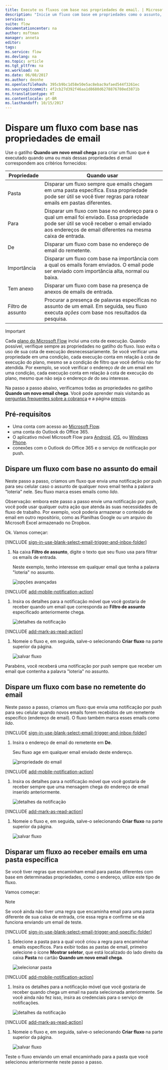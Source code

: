 ```yaml
---
title: Execute os fluxos com base nas propriedades de email. | Microsoft Docs
description: "Inicie um fluxo com base em propriedades como o assunto, do endereço, ou o destinatário de um email."
services: 
suite: flow
documentationcenter: na
author: msftman
manager: anneta
editor: 
tags: 
ms.service: flow
ms.devlang: na
ms.topic: article
ms.tgt_pltfrm: na
ms.workload: na
ms.date: 06/08/2017
ms.author: deonhe
ms.openlocfilehash: 395cb9bc1d58e50e5ac8ebac9afaed544f3261ec
ms.sourcegitcommit: 4f2cb27d392f46aa1d8680d6278876780ed3871b
ms.translationtype: HT
ms.contentlocale: pt-BR
ms.lasthandoff: 10/15/2017
---
```

# <a name="trigger-a-flow-based-on-email-properties"></a>Dispare um fluxo com base nas propriedades de email
Use o gatilho **Quando um novo email chega** para criar um fluxo que é executado quando uma ou mais dessas propriedades d email correspondem aos critérios fornecidos:

| Propriedade | Quando usar |
| --- | --- |
| Pasta |Disparar um fluxo sempre que emails chegam em uma pasta específica. Essa propriedade pode ser útil se você tiver regras para rotear emails em pastas diferentes. |
| Para |Disparar um fluxo com base no endereço para o qual um email foi enviado. Essa propriedade pode ser útil se você receber o email enviado aos endereços de email diferentes na mesma caixa de entrada. |
| De |Disparar um fluxo com base no endereço de email do remetente. |
| Importância |Disparar um fluxo com base na importância com a qual os emails foram enviados. O email pode ser enviado com importância alta, normal ou baixa. |
| Tem anexo |Disparar um fluxo com base na presença de anexos de emails de entrada. |
| Filtro de assunto |Procurar a presença de palavras específicas no assunto de um email. Em seguida, seu fluxo executa *ações* com base nos resultados da pesquisa. |

> [!IMPORTANT]
> Cada [plano do Microsoft Flow](https://flow.microsoft.com/pricing/) inclui uma cota de execução. Quando possível, verifique sempre as propriedades no gatilho do fluxo. Isso evita o uso de sua cota de execução desnecessariamente. Se você verificar uma propriedade em uma condição, cada execução conta em relação à cota de execução do plano, mesmo se a condição de filtro que você definiu não for atendida. Por exemplo, se você verificar o endereço *de* de um email em uma condição, cada execução conta em relação à cota de execução do plano, mesmo que não seja o endereço *de* do seu interesse.
> 
> 

Na passo a passo abaixo, verificamos todas as propriedades no gatilho **Quando um novo email chega**. Você pode aprender mais visitando as [perguntas frequentes sobre a cobrança](billing-questions.md#what-counts-as-a-run) e a página [preços](https://ms.flow.microsoft.com/pricing/).

## <a name="prerequisites"></a>Pré-requisitos
* Uma conta com acesso ao [Microsoft Flow](https://flow.microsoft.com).
* uma conta do Outlook do Office 365.
* O aplicativo móvel Microsoft Flow para [Android](https://aka.ms/flowmobiledocsandroid), [iOS](https://aka.ms/flowmobiledocsios), ou [Windows Phone](https://aka.ms/flowmobilewindows).
* conexões com o Outlook do Office 365 e o serviço de notificação por push.

## <a name="trigger-a-flow-based-on-an-emails-subject"></a>Dispare um fluxo com base no assunto do email
Neste passo a passo, criamos um fluxo que envia uma notificação por push para seu celular caso o assunto de qualquer novo email tenha a palavra "loteria" nele. Seu fluxo marca esses emails como *lido*.

Observação: embora este passo a passo envie uma notificação por push, você pode usar qualquer outra ação que atenda às suas necessidades de fluxo de trabalho. Por exemplo, você poderia armazenar o conteúdo de email em outro repositório, como as Planilhas Google ou um arquivo do Microsoft Excel armazenado no Dropbox.

Ok. Vamos começar:

[!INCLUDE [sign-in-use-blank-select-email-trigger-and-inbox-folder](includes/sign-in-use-blank-select-email-trigger-and-inbox-folder.md)]

1. Na caixa **Filtro de assunto**, digite o texto que seu fluxo usa para filtrar os emails de entrada.
   
     Neste exemplo, tenho interesse em qualquer email que tenha a palavra "loteria" no assunto.
   
    ![opções avançadas](./media/email-triggers/email-triggers-subject-text.png)

[!INCLUDE [add-mobile-notification-action](includes/add-mobile-notification-action.md)]

1. Insira os detalhes para a notificação móvel que você gostaria de receber quando um email que corresponda ao **Filtro de assunto** especificado anteriormente chega.
   
    ![detalhes da notificação](./media/email-triggers/email-triggers-4.png)

[!INCLUDE [add-mark-as-read-action](includes/add-mark-as-read-action.md)]

1. Nomeie o fluxo e, em seguida, salve-o selecionando **Criar fluxo** na parte superior da página.
   
    ![salvar fluxo](./media/email-triggers/email-triggers-subject-notification.png)

Parabéns, você receberá uma notificação por push sempre que receber um email que contenha a palavra "loteria" no assunto.

## <a name="trigger-a-flow-based-on-an-emails-sender"></a>Dispare um fluxo com base no remetente do email
Neste passo a passo, criamos um fluxo que envia uma notificação por push para seu celular quando novos emails forem recebidos de um remetente específico (endereço de email). O fluxo também marca esses emails como *lido*.

[!INCLUDE [sign-in-use-blank-select-email-trigger-and-inbox-folder](includes/sign-in-use-blank-select-email-trigger-and-inbox-folder.md)]

1. Insira o endereço de email do remetente em **De**.
   
     Seu fluxo age em qualquer email enviado deste endereço.
   
    ![propriedade do email](./media/email-triggers/email-triggers-from.png)

[!INCLUDE [add-mobile-notification-action](includes/add-mobile-notification-action.md)]

1. Insira os detalhes para a notificação móvel que você gostaria de receber sempre que uma mensagem chega do endereço de email inserido anteriormente.
   
    ![detalhes da notificação](./media/email-triggers/email-triggers-sender-notification.png)

[!INCLUDE [add-mark-as-read-action](includes/add-mark-as-read-action.md)]

1. Nomeie o fluxo e, em seguida, salve-o selecionando **Criar fluxo** na parte superior da página.
   
    ![salvar fluxo](./media/email-triggers/email-triggers-sender-5.png)

## <a name="trigger-a-flow-when-emails-arrive-in-a-specific-folder"></a>Disparar um fluxo ao receber emails em uma pasta específica
Se você tiver regras que encaminham email para pastas diferentes com base em determinadas propriedades, como o endereço, utilize este tipo de fluxo.

Vamos começar:

> [!NOTE]
> Se você ainda não tiver uma regra que encaminha email para uma pasta diferente de sua caixa de entrada, crie essa regra e confirme se ela funciona enviando um email de teste.
> 
> 

[!INCLUDE [sign-in-use-blank-select-email-trigger-and-specific-folder](includes/sign-in-use-blank-select-email-trigger-and-specific-folder.md)]

1. Selecione a pasta para a qual você criou a regra para encaminhar emails específicos. Para exibir todas as pastas de email, primeiro selecione o ícone **Mostrar seletor**, que está localizado do lado direito da caixa **Pasta** no cartão **Quando um novo email chega**.
   
    ![selecionar pasta](./media/email-triggers/email-triggers-2.png)

[!INCLUDE [add-mobile-notification-action](includes/add-mobile-notification-action.md)]

1. Insira os detalhes para a notificação móvel que você gostaria de receber quando chega um email na pasta selecionada anteriormente. Se você ainda não fez isso, insira as credenciais para o serviço de notificações.
   
    ![detalhes da notificação](./media/email-triggers/email-triggers-folder-notification.png)

[!INCLUDE [add-mark-as-read-action](includes/add-mark-as-read-action.md)]

1. Nomeie o fluxo e, em seguida, salve-o selecionando **Criar fluxo** na parte superior da página.
   
    ![salvar fluxo](./media/email-triggers/email-triggers-7.png)

Teste o fluxo enviando um email encaminhado para a pasta que você selecionou anteriormente neste passo a passo.

